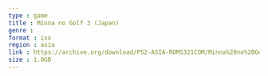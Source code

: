```yaml
---
type : game
title : Minna no Golf 3 (Japan)
genre : 
format : iso
region : asia
link : https://archive.org/download/PS2-ASIA-ROMS321COM/Minna%20no%20Golf%203%20%28Japan%29.7z
size : 1.0GB
---
```

